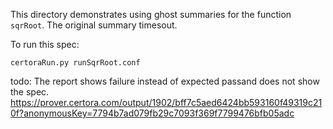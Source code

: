 This directory demonstrates using ghost summaries for the function `sqrRoot`. The original summary timesout.

To run this spec:

```certoraRun.py runSqrRoot.conf```

todo: The report shows failure instead of expected passand does not show the spec.
https://prover.certora.com/output/1902/bff7c5aed6424bb593160f49319c210f?anonymousKey=7794b7ad079fb29c7093f369f7799476bfb05adc